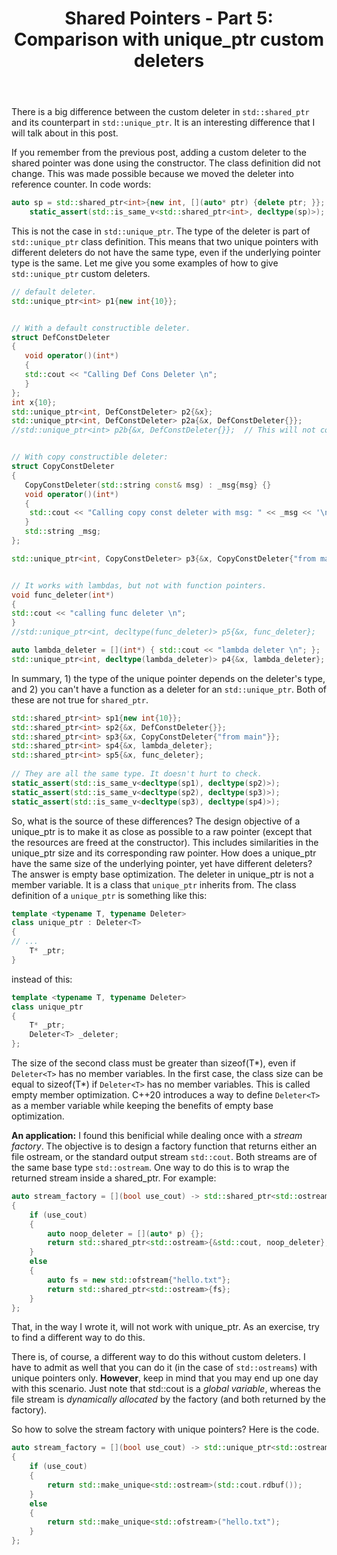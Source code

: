 ﻿---
layout: post
title: "Shared Pointers - Part 5: Comparison with unique_ptr custom deleters"
categories: C++
keywords: programming; C++
---


There is a big difference between the custom deleter in ``std::shared_ptr`` and its counterpart in ``std::unique_ptr``. It is an interesting difference that I will talk about in this post. 

If you remember from the previous post, adding a custom deleter to the shared pointer was done using the constructor. The class definition did not change. This was made possible because we moved the deleter into reference counter. In code words: 

```cpp
auto sp = std::shared_ptr<int>{new int, [](auto* ptr) {delete ptr; }}; 
    static_assert(std::is_same_v<std::shared_ptr<int>, decltype(sp)>); 
```

This is not the case in ``std::unique_ptr``. The type of the deleter is part of ``std::unique_ptr`` class definition. This means that two unique pointers with different deleters do not have the same type, even if the underlying pointer type is the same.  Let me give you some examples of how to give ``std::unique_ptr`` custom deleters. 

```cpp
// default deleter. 
std::unique_ptr<int> p1{new int{10}};  


// With a default constructible deleter. 
struct DefConstDeleter 
{ 
   void operator()(int*) 
   { 
   std::cout << "Calling Def Cons Deleter \n"; 
   } 
}; 
int x{10}; 
std::unique_ptr<int, DefConstDeleter> p2{&x};
std::unique_ptr<int, DefConstDeleter> p2a{&x, DefConstDeleter{}}; 
//std::unique_ptr<int> p2b{&x, DefConstDeleter{}};  // This will not compile. 


// With copy constructible deleter: 
struct CopyConstDeleter 
{
   CopyConstDeleter(std::string const& msg) : _msg{msg} {} 
   void operator()(int*) 
   { 
    std::cout << "Calling copy const deleter with msg: " << _msg << '\n'; 
   }
   std::string _msg; 
};

std::unique_ptr<int, CopyConstDeleter> p3{&x, CopyConstDeleter{"from main"}};  


// It works with lambdas, but not with function pointers. 
void func_deleter(int*) 
{ 
std::cout << "calling func deleter \n"; 
}
//std::unique_ptr<int, decltype(func_deleter)> p5{&x, func_deleter};

auto lambda_deleter = [](int*) { std::cout << "lambda deleter \n"; }; 
std::unique_ptr<int, decltype(lambda_deleter)> p4{&x, lambda_deleter};
```

In summary, 1) the type of the unique pointer depends on the deleter's type, and 2) you can't have a function as a deleter for an ``std::unique_ptr``. Both of these are not true for ``shared_ptr``.   

```cpp
std::shared_ptr<int> sp1{new int{10}}; 
std::shared_ptr<int> sp2{&x, DefConstDeleter{}}; 
std::shared_ptr<int> sp3{&x, CopyConstDeleter{"from main"}}; 
std::shared_ptr<int> sp4{&x, lambda_deleter}; 
std::shared_ptr<int> sp5{&x, func_deleter};        
    
// They are all the same type. It doesn't hurt to check. 
static_assert(std::is_same_v<decltype(sp1), decltype(sp2)>);
static_assert(std::is_same_v<decltype(sp2), decltype(sp3)>);
static_assert(std::is_same_v<decltype(sp3), decltype(sp4)>);
```

So, what is the source of these differences? The design objective of a unique_ptr is to make it as close as possible to a raw pointer (except that the resources are freed at the constructor). This includes similarities in the unique_ptr size and its corresponding raw pointer. How does a unique_ptr have the same size of the underlying pointer, yet have different deleters? The answer is empty base optimization.  The deleter in unique_ptr is not a member variable. It is a class that ``unique_ptr`` inherits from. The class definition of a ``unique_ptr`` is something like this: 


```cpp
template <typename T, typename Deleter> 
class unique_ptr : Deleter<T>
{
// ... 
	T* _ptr; 
}
```

instead of this: 
```cpp
template <typename T, typename Deleter> 
class unique_ptr 
{
	T* _ptr;
	Deleter<T> _deleter; 
}; 
```

The size of the second class must be greater than sizeof(T*), even if ``Deleter<T>`` has no member variables. In the first case, the class size can be equal to sizeof(T*) if ``Deleter<T>`` has no member variables. This is called empty member optimization. C++20 introduces a way to define ``Deleter<T>`` as a member variable while keeping the benefits of empty base optimization.  

**An application:** I found this benificial while dealing once with a *stream factory*. The objective is to design a factory function that returns either an file ostream, or the standard output stream ``std::cout``.   Both streams are of the same base type ``std::ostream``. One way to do this is to wrap the returned stream inside a shared_ptr. For example: 

```cpp
auto stream_factory = [](bool use_cout) -> std::shared_ptr<std::ostream>
{     
    if (use_cout) 
    { 
        auto noop_deleter = [](auto* p) {}; 
        return std::shared_ptr<std::ostream>{&std::cout, noop_deleter}; 
    }
    else 
    { 
        auto fs = new std::ofstream{"hello.txt"}; 
        return std::shared_ptr<std::ostream>{fs};
    }
};
```
That, in the way I wrote it, will not work with unique_ptr. As an exercise, try to find a different way to do this.  

There is, of course, a different way to do this without custom deleters. I have to admit as well that you can do it (in the case of ``std::ostreams``) with unique pointers only. **However**, keep in mind that you may end up one day with this scenario. Just note that std::cout is a *global variable*, whereas the file stream is *dynamically allocated* by the factory (and both returned by the factory). 

So how to solve the stream factory with unique pointers? Here is the code. 
```cpp
auto stream_factory = [](bool use_cout) -> std::unique_ptr<std::ostream>
{     
    if (use_cout) 
    { 
        return std::make_unique<std::ostream>(std::cout.rdbuf()); 
    }
    else 
    { 
        return std::make_unique<std::ofstream>("hello.txt"); 
    }
};
```